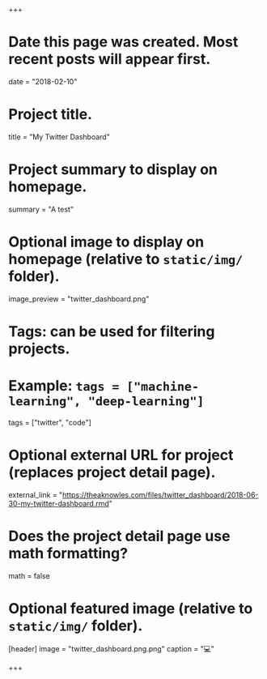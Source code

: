 +++
# Date this page was created. Most recent posts will appear first.
date = "2018-02-10"

# Project title.
title = "My Twitter Dashboard"

# Project summary to display on homepage.
summary = "A test"

# Optional image to display on homepage (relative to `static/img/` folder).
image_preview = "twitter_dashboard.png"

# Tags: can be used for filtering projects.
# Example: `tags = ["machine-learning", "deep-learning"]`
tags = ["twitter", "code"]

# Optional external URL for project (replaces project detail page).
external_link = "https://theaknowles.com/files/twitter_dashboard/2018-06-30-my-twitter-dashboard.rmd"

# Does the project detail page use math formatting?
math = false

# Optional featured image (relative to `static/img/` folder).
[header]
image = "twitter_dashboard.png.png"
caption = ":computer:"

+++

